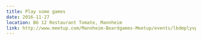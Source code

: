 ```yaml
---
title: Play some games
date: 2016-11-27
location: B6 12 Restaurant Tomate, Mannheim
link: http://www.meetup.com/Mannheim-Boardgames-Meetup/events/lbdmplyvpbkc/
---
```

